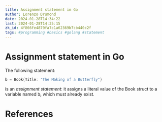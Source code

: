 ```yaml
---
title: Assignment statement in Go
author: Lorenzo Drumond
date: 2024-01-28T14:34:22
last: 2024-01-28T14:35:15
zk_id: 4f866fe4870fa7c1a62369b7cb440c2f
tags: #programming #basics #golang #statement
---
```



# Assignment statement in Go
The following statement:
```go
b = Book{Title: "The Making of a Butterfly"}
```
is an _assignment statement_: it assigns a literal value of the Book struct to a variable named b, which must already exist.

# References
